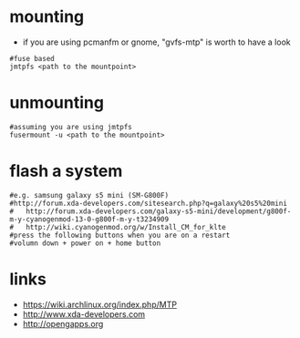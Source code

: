 # mounting

* if you are using pcmanfm or gnome, "gvfs-mtp" is worth to have a look

```
#fuse based
jmtpfs <path to the mountpoint>
```

# unmounting

```
#assuming you are using jmtpfs
fusermount -u <path to the mountpoint>
```

# flash a system

```
#e.g. samsung galaxy s5 mini (SM-G800F)
#http://forum.xda-developers.com/sitesearch.php?q=galaxy%20s5%20mini
#   http://forum.xda-developers.com/galaxy-s5-mini/development/g800f-m-y-cyanogenmod-13-0-g800f-m-y-t3234909
#   http://wiki.cyanogenmod.org/w/Install_CM_for_klte
#press the following buttons when you are on a restart
#volumn down + power on + home button
```

# links

* https://wiki.archlinux.org/index.php/MTP
* http://www.xda-developers.com
* http://opengapps.org
